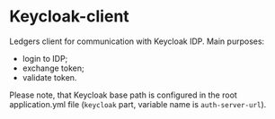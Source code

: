 # Keycloak-client

Ledgers client for communication with Keycloak IDP. Main purposes:

- login to IDP;
- exchange token;
- validate token.

Please note, that Keycloak base path is configured in the root application.yml file (`keycloak` part, variable name is `auth-server-url`).